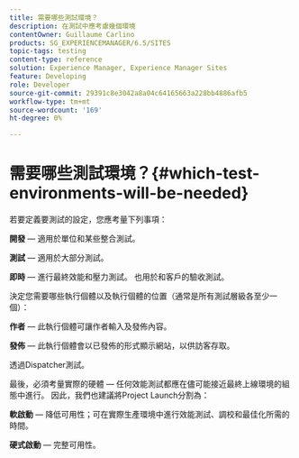 ```yaml
---
title: 需要哪些測試環境？
description: 在測試中應考慮幾個環境
contentOwner: Guillaume Carlino
products: SG_EXPERIENCEMANAGER/6.5/SITES
topic-tags: testing
content-type: reference
solution: Experience Manager, Experience Manager Sites
feature: Developing
role: Developer
source-git-commit: 29391c8e3042a8a04c64165663a228bb4886afb5
workflow-type: tm+mt
source-wordcount: '169'
ht-degree: 0%

---
```


# 需要哪些測試環境？{#which-test-environments-will-be-needed}

若要定義要測試的設定，您應考量下列事項：

**開發** — 適用於單位和某些整合測試。

**測試** — 適用於大部分測試。

**即時** — 進行最終效能和壓力測試。 也用於和客戶的驗收測試。

決定您需要哪些執行個體以及執行個體的位置（通常是所有測試層級各至少一個）：

**作者** — 此執行個體可讓作者輸入及發佈內容。

**發佈** — 此執行個體會以已發佈的形式顯示網站，以供訪客存取。

透過Dispatcher測試。

最後，必須考量實際的硬體 — 任何效能測試都應在儘可能接近最終上線環境的組態中進行。 因此，我們也建議將Project Launch分割為：

**軟啟動** — 降低可用性；可在實際生產環境中進行效能測試、調校和最佳化所需的時間。

**硬式啟動** — 完整可用性。
